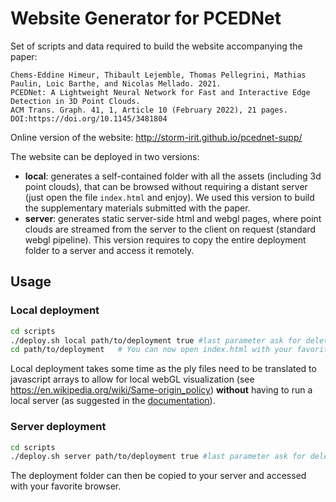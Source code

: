 # Website Generator for PCEDNet

Set of scripts and data required to build the website accompanying the paper:

    Chems-Eddine Himeur, Thibault Lejemble, Thomas Pellegrini, Mathias Paulin, Loic Barthe, and Nicolas Mellado. 2021. 
    PCEDNet: A Lightweight Neural Network for Fast and Interactive Edge Detection in 3D Point Clouds. 
    ACM Trans. Graph. 41, 1, Article 10 (February 2022), 21 pages. 
    DOI:https://doi.org/10.1145/3481804

Online version of the website: http://storm-irit.github.io/pcednet-supp/

The website can be deployed in two versions:
 - **local**: generates a self-contained folder with all the assets (including 3d point clouds), that can be browsed 
   without requiring a distant server (just open the file `index.html` and enjoy). We used this version to build the
   supplementary materials submitted with the paper.
 - **server**: generates static server-side html and webgl pages, where point clouds are streamed from the server to the 
   client on request (standard webgl pipeline). This version requires to copy the entire deployment folder to a server 
   and access it remotely.
   
## Usage
### Local deployment
```bash
cd scripts
./deploy.sh local path/to/deployment true #last parameter ask for deleting any content in deployment folder
cd path/to/deployment   # You can now open index.html with your favorite browser
```
Local deployment takes some time as the ply files need to be translated to javascript arrays to allow for local webGL 
visualization (see https://en.wikipedia.org/wiki/Same-origin_policy) **without** having to run a local server (as suggested 
in the [documentation](https://threejs.org/docs/#manual/en/introduction/How-to-run-things-locally)).

### Server deployment
```bash
cd scripts
./deploy.sh server path/to/deployment true #last parameter ask for deleting any content in deployment folder
```
The deployment folder can then be copied to your server and accessed with your favorite browser.

